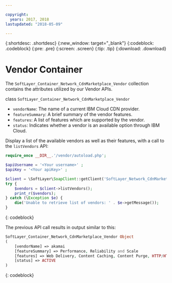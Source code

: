 ```yaml
---

copyright:
  years: 2017, 2018
lastupdated: "2018-05-09"

---
```


{:shortdesc: .shortdesc}
{:new_window: target="_blank"}
{:codeblock: .codeblock}
{:pre: .pre}
{:screen: .screen}
{:tip: .tip}
{:download: .download}

# Vendor Container
The `SoftLayer_Container_Network_CdnMarketplace_Vendor` collection contains the attributes utilized by our Vendor APIs.


class `SoftLayer_Container_Network_CdnMarketplace_Vendor`  
* `vendorName`: The name of a current IBM Cloud CDN provider.  
* `featureSummary`: A brief summary of the vendor features.  
* `features`: A list of features which are supported by the vendor.  
* `status`: Indicates whether a vendor is an available option through IBM Cloud.


Display a list of the available vendors as well as their features, with a call to the `listVendors` API:

```php
require_once __DIR__.'/vendor/autoload.php';

$apiUsername = '<Your username>' ;
$apiKey = '<Your apiKey>' ;

$client = \SoftLayer\SoapClient::getClient('SoftLayer_Network_CdnMarketplace_Vendor', null, $apiUsername, $apiKey);
try {
    $vendors = $client->listVendors();
    print_r($vendors);
} catch (\Exception $e) {
    die('Unable to retrieve list of vendors: ' . $e->getMessage());
}
```
{: codeblock}

The previous API call results in output similar to this:

```php
SoftLayer_Container_Network_CdnMarketplace_Vendor Object
(
    [vendorName] => akamai
    [featureSummary] => Performance, Reliability and Scale
    [features] => Web Delivery, Content Caching, Content Purge, HTTP/HTTPS Support
    [status] => ACTIVE
)
```
{: codeblock}
